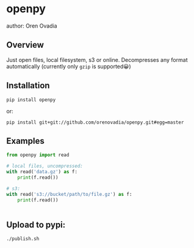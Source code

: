 # openpy

author: Oren Ovadia

## Overview

Just open files, local filesystem, s3 or online.
Decompresses any format automatically (currently only `gzip` is supported😀)

## Installation
```
pip install openpy
```

or: 

```
pip install git+git://github.com/orenovadia/openpy.git#egg=master
```

## Examples
```python
from openpy import read

# local files, uncompressed:
with read('data.gz') as f:
    print(f.read())

# s3:
with read('s3://bucket/path/to/file.gz') as f:
    print(f.read())
 
```

## Upload to pypi:
```
./publish.sh
```